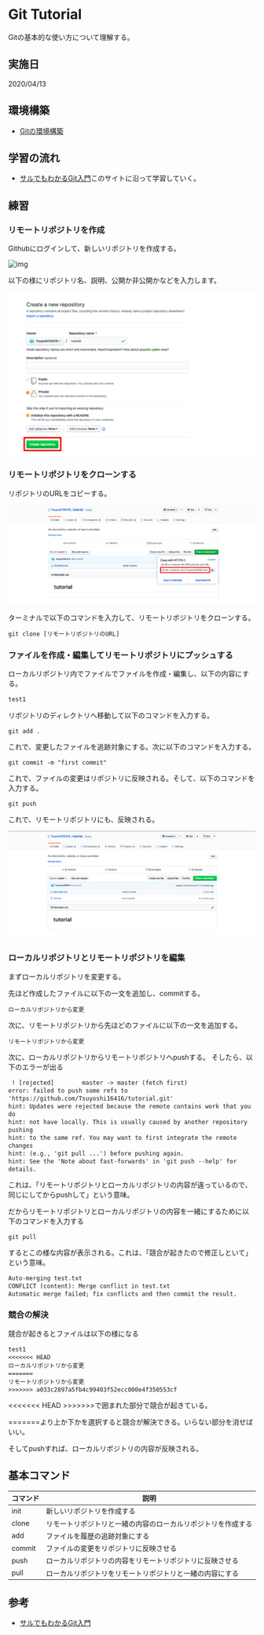 # Git Tutorial

Gitの基本的な使い方について理解する。

## 実施日

2020/04/13

## 環境構築

- [Gitの環境構築](https://prog-8.com/docs/git-env)

## 学習の流れ

- [サルでもわかるGit入門](https://backlog.com/ja/git-tutorial/)このサイトに沿って学習していく。

## 練習

### リモートリポジトリを作成

Githubにログインして、新しいリポジトリを作成する。

![img](https://github.com/Tsuyoshi16416/GitTutorial/blob/master/img/%E3%82%B9%E3%82%AF%E3%83%AA%E3%83%BC%E3%83%B3%E3%82%B7%E3%83%A7%E3%83%83%E3%83%88%202020-04-12%2015.59.48.png?raw=true)

以下の様にリポジトリ名、説明、公開か非公開かなどを入力します。

![img](https://github.com/ezaki-lab/2020-study/blob/master/git-tutorial/img/%E3%82%B9%E3%82%AF%E3%83%AA%E3%83%BC%E3%83%B3%E3%82%B7%E3%83%A7%E3%83%83%E3%83%88%202020-04-12%2016.00.19.png?raw=true)

### リモートリポジトリをクローンする

リポジトリのURLをコピーする。

![img](https://github.com/ezaki-lab/2020-study/blob/master/git-tutorial/img/%E3%82%B9%E3%82%AF%E3%83%AA%E3%83%BC%E3%83%B3%E3%82%B7%E3%83%A7%E3%83%83%E3%83%88%202020-04-12%2016.40.1.png?raw=true)


ターミナルで以下のコマンドを入力して、リモートリポジトリをクローンする。

```
git clone [リモートリポジトリのURL]
```

### ファイルを作成・編集してリモートリポジトリにプッシュする

ローカルリポジトリ内でファイルでファイルを作成・編集し、以下の内容にする。

```test.txt
test1
```

リポジトリのディレクトリへ移動して以下のコマンドを入力する。

```
git add .
```

これで、変更したファイルを追跡対象にする。次に以下のコマンドを入力する。

```
git commit -m "first commit"
```

これで、ファイルの変更はリポジトリに反映される。そして、以下のコマンドを入力する。

```
git push
```

これで、リモートリポジトリにも、反映される。

![img](https://github.com/ezaki-lab/2020-study/blob/master/git-tutorial/img/%E3%82%B9%E3%82%AF%E3%83%AA%E3%83%BC%E3%83%B3%E3%82%B7%E3%83%A7%E3%83%83%E3%83%88%202020-04-12%2017.26.01.png?raw=true)

### ローカルリポジトリとリモートリポジトリを編集

まずローカルリポジトリを変更する。

先ほど作成したファイルに以下の一文を追加し、commitする。

```
ローカルリポジトリから変更
```

次に、リモートリポジトリから先ほどのファイルに以下の一文を追加する。

```
リモートリポジトリから変更
```

次に、ローカルリポジトリからリモートリポジトリへpushする。
そしたら、以下のエラーが出る

```
 ! [rejected]        master -> master (fetch first)
error: failed to push some refs to 'https://github.com/Tsuyoshi16416/tutorial.git'
hint: Updates were rejected because the remote contains work that you do
hint: not have locally. This is usually caused by another repository pushing
hint: to the same ref. You may want to first integrate the remote changes
hint: (e.g., 'git pull ...') before pushing again.
hint: See the 'Note about fast-forwards' in 'git push --help' for details.
```

これは、「リモートリポジトリとローカルリポジトリの内容が違っているので、同じにしてからpushして」という意味。

だからリモートリポジトリとローカルリポジトリの内容を一緒にするために以下のコマンドを入力する

```
git pull
```

するとこの様な内容が表示される。これは、「競合が起きたので修正しといて」という意味。

```
Auto-merging test.txt
CONFLICT (content): Merge conflict in test.txt
Automatic merge failed; fix conflicts and then commit the result.
```

### 競合の解決

競合が起きるとファイルは以下の様になる

```
test1
<<<<<<< HEAD
ローカルリポジトリから変更
=======
リモートリポジトリから変更
>>>>>>> a033c2897a5fb4c99403f52ecc000e4f350553cf
```

<<<<<<< HEAD >>>>>>>で囲まれた部分で競合が起きている。

=======より上か下かを選択すると競合が解決できる。いらない部分を消せばいい。

そしてpushすれば、ローカルリポジトリの内容が反映される。



## 基本コマンド
| コマンド | 説明 |
|---|---|
| init | 新しいリポジトリを作成する |
| clone | リモートリポジトリと一緒の内容のローカルリポジトリを作成する |
| add | ファイルを履歴の追跡対象にする |
| commit | ファイルの変更をリポジトリに反映させる |
| push | ローカルリポジトリの内容をリモートリポジトリに反映させる|
| pull | ローカルリポジトリをリモートリポジトリと一緒の内容にする|

## 参考
- [サルでもわかるGit入門](https://backlog.com/ja/git-tutorial/)
